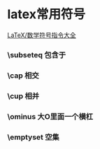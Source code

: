 # latex常用符号

[LaTeX/数学符号指令大全](https://zh.wikibooks.org/zh-cn/LaTeX/數學符號指令)

### \subseteq 包含于
### \cap 相交
### \cup 相并
### \ominus 大O里面一个横杠
### \emptyset 空集